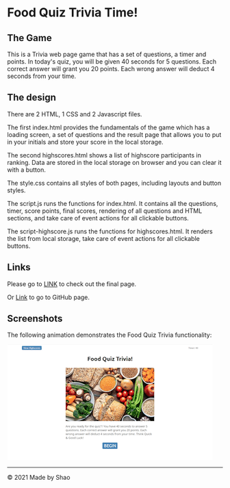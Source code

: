 # Food Quiz Trivia Time!

## The Game

This is a Trivia web page game that has a set of questions, a timer and points. In today's quiz, you will be given 40 seconds for 5 questions. Each correct answer will grant you 20 points. Each wrong answer will deduct 4 seconds from your time.

## The design

There are 2 HTML, 1 CSS and 2 Javascript files.

The first index.html provides the fundamentals of the game which has a loading screen, a set of questions and the result page that allows you to put in your initials and store your score in the local storage.

The second highscores.html shows a list of highscore participants in ranking. Data are stored in the local storage on browser and you can clear it with a button.

The style.css contains all styles of both pages, including layouts and button styles.

The script.js runs the functions for index.html. It contains all the questions, timer, score points, final scores, rendering of all questions and HTML sections, and take care of event actions for all clickable buttons.

The script-highscore.js runs the functions for highscores.html. It renders the list from local storage, take care of event actions for all clickable buttons.

## Links

Please go to [LINK](https://shaotangyen.github.io/questionnaire/) to check out the final page.

Or [Link](https://github.com/shaotangyen/questionnaire) to go to GitHub page.


## Screenshots

The following animation demonstrates the Food Quiz Trivia functionality:

![A user clicks through an interactive coding quiz, then enters initials to save the high score before resetting and starting over.](./Assets/demo.gif)

---

© 2021 Made by Shao
